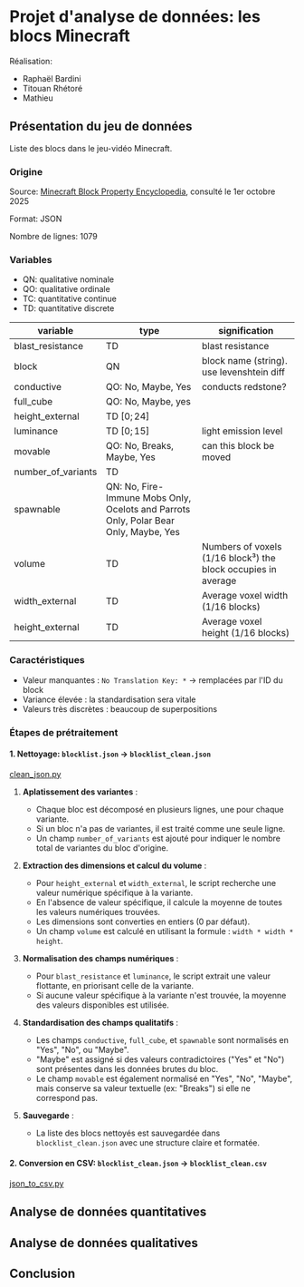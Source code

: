 # Projet d'analyse de données: les blocs Minecraft

Réalisation:

- Raphaël Bardini
- Titouan Rhétoré
- Mathieu

## Présentation du jeu de données

Liste des blocs dans le jeu-vidéo Minecraft.

### Origine

Source: [Minecraft Block Property Encyclopedia](https://joakimthorsen.github.io/MCPropertyEncyclopedia), consulté le 1er octobre 2025

Format: JSON

Nombre de lignes: 1079

### Variables

- QN: qualitative nominale
- QO: qualitative ordinale
- TC: quantitative continue
- TD: quantitative discrete

variable|type|signification
-|-|-
blast_resistance|TD|blast resistance
block|QN|block name (string).  use levenshtein diff
conductive|QO: No, Maybe, Yes|conducts redstone?
full_cube|QO: No, Maybe, yes
height_external|TD $[0;24]$|
luminance|TD $[0;15]$|light emission level
movable|QO: No, Breaks, Maybe, Yes|can this block be moved
number_of_variants|TD|
spawnable|QN: No, Fire-Immune Mobs Only, Ocelots and Parrots Only, Polar Bear Only, Maybe, Yes
volume|TD|Numbers of voxels (1/16 block³) the block occupies in average
width_external|TD|Average voxel width (1/16 blocks)
height_external|TD|Average voxel height (1/16 blocks)

### Caractéristiques

- Valeur manquantes : `No Translation Key: *` &rarr; remplacées par l'ID du block
- Variance élevée : la standardisation sera vitale
- Valeurs très discrètes : beaucoup de superpositions

### Étapes de prétraitement

#### 1. Nettoyage: `blocklist.json` &rarr; `blocklist_clean.json`

[clean_json.py](./src/minecraft/blocks/clean_json.py)

1.  **Aplatissement des variantes** :
    - Chaque bloc est décomposé en plusieurs lignes, une pour chaque variante.
    - Si un bloc n'a pas de variantes, il est traité comme une seule ligne.
    - Un champ `number_of_variants` est ajouté pour indiquer le nombre total de variantes du bloc d'origine.

2.  **Extraction des dimensions et calcul du volume** :
    - Pour `height_external` et `width_external`, le script recherche une valeur numérique spécifique à la variante.
    - En l'absence de valeur spécifique, il calcule la moyenne de toutes les valeurs numériques trouvées.
    - Les dimensions sont converties en entiers (0 par défaut).
    - Un champ `volume` est calculé en utilisant la formule : `width * width * height`.

3.  **Normalisation des champs numériques** :
    - Pour `blast_resistance` et `luminance`, le script extrait une valeur flottante, en priorisant celle de la variante.
    - Si aucune valeur spécifique à la variante n'est trouvée, la moyenne des valeurs disponibles est utilisée.

4.  **Standardisation des champs qualitatifs** :
    - Les champs `conductive`, `full_cube`, et `spawnable` sont normalisés en "Yes", "No", ou "Maybe".
    - "Maybe" est assigné si des valeurs contradictoires ("Yes" et "No") sont présentes dans les données brutes du bloc.
    - Le champ `movable` est également normalisé en "Yes", "No", "Maybe", mais conserve sa valeur textuelle (ex: "Breaks") si elle ne correspond pas.

5.  **Sauvegarde** :
    - La liste des blocs nettoyés est sauvegardée dans `blocklist_clean.json` avec une structure claire et formatée.

#### 2. Conversion en CSV: `blocklist_clean.json` &rarr; `blocklist_clean.csv`

[json_to_csv.py](./src/minecraft/blocks/json_to_csv.py)


## Analyse de données quantitatives

## Analyse de données qualitatives

## Conclusion
